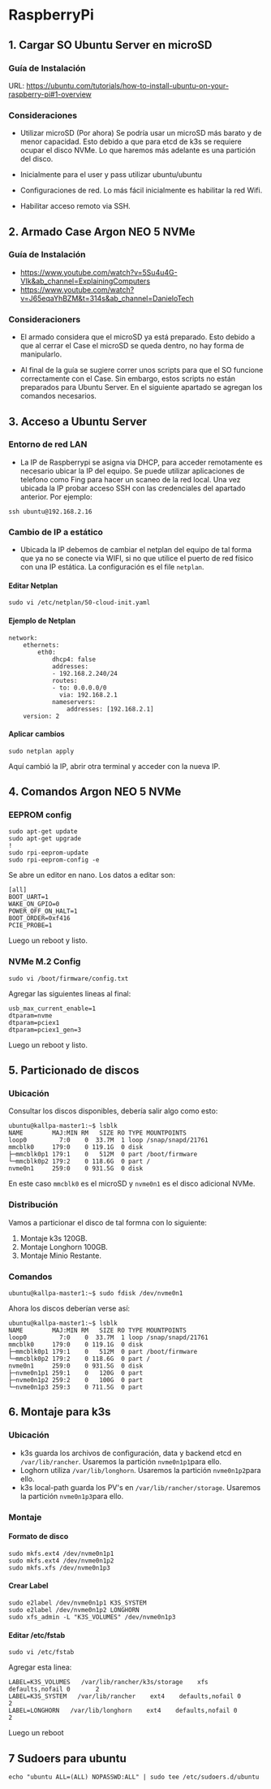 # RaspberryPi


## 1. Cargar SO Ubuntu Server en microSD

### Guía de Instalación

URL: https://ubuntu.com/tutorials/how-to-install-ubuntu-on-your-raspberry-pi#1-overview

### Consideraciones

- Utilizar microSD (Por ahora) Se podría usar un microSD más barato y de menor capacidad. Esto debido a que para etcd de k3s se requiere ocupar el disco NVMe. Lo que haremos más adelante es una partición del disco.

- Inicialmente para el user y pass utilizar ubuntu/ubuntu

- Configuraciones de red. Lo más fácil inicialmente es habilitar la red Wifi.

- Habilitar acceso remoto via SSH.

## 2. Armado Case Argon NEO 5 NVMe

### Guía de Instalación

- https://www.youtube.com/watch?v=5Su4u4G-VIk&ab_channel=ExplainingComputers
- https://www.youtube.com/watch?v=J65eqaYhBZM&t=314s&ab_channel=DanieloTech

### Consideracioners

- El armado considera que el microSD ya está preparado. Esto debido a que al cerrar el Case el microSD se queda dentro, no hay forma de manipularlo.

- Al final de la guía se sugiere correr unos scripts para que el SO funcione correctamente con el Case. Sin embargo, estos scripts no están preparados para Ubuntu Server. En el siguiente apartado se agregan los comandos necesarios.

## 3. Acceso a Ubuntu Server

### Entorno de red LAN

- La IP de Raspberrypi se asigna via DHCP, para acceder remotamente es necesario ubicar la IP del equipo. Se puede utilizar aplicaciones de telefono como Fing para hacer un scaneo de la red local. Una vez ubicada la IP probar acceso SSH con las credenciales del apartado anterior. Por ejemplo:

```
ssh ubuntu@192.168.2.16
```

### Cambio de IP a estático

- Ubicada la IP debemos de cambiar el netplan del equipo de tal forma que ya no se conecte via WIFI, si no que utilice el puerto de red físico con una IP estática. La configuración es el file `netplan`.

#### Editar Netplan
```
sudo vi /etc/netplan/50-cloud-init.yaml
```

#### Ejemplo de Netplan
```
network:
    ethernets:
        eth0:
            dhcp4: false
            addresses:
            - 192.168.2.240/24
            routes:
            - to: 0.0.0.0/0
              via: 192.168.2.1
            nameservers:
                addresses: [192.168.2.1]
    version: 2
```

#### Aplicar cambios
```
sudo netplan apply
```
Aquí cambió la IP, abrir otra terminal y acceder con la nueva IP.


## 4. Comandos Argon NEO 5 NVMe

### EEPROM config

```
sudo apt-get update
sudo apt-get upgrade
!
sudo rpi-eeprom-update
sudo rpi-eeprom-config -e
```
Se abre un editor en nano. Los datos a editar son:
```
[all]
BOOT_UART=1
WAKE_ON_GPIO=0
POWER_OFF_ON_HALT=1
BOOT_ORDER=0xf416
PCIE_PROBE=1
```
Luego un reboot y listo.

### NVMe M.2 Config

```
sudo vi /boot/firmware/config.txt
```
Agregar las siguientes lineas al final:
```
usb_max_current_enable=1
dtparam=nvme
dtparam=pciex1
dtparam=pciex1_gen=3
```
Luego un reboot y listo.

## 5. Particionado de discos

### Ubicación

Consultar los discos disponibles, debería salir algo como esto:

```
ubuntu@kallpa-master1:~$ lsblk
NAME        MAJ:MIN RM   SIZE RO TYPE MOUNTPOINTS
loop0         7:0    0  33.7M  1 loop /snap/snapd/21761
mmcblk0     179:0    0 119.1G  0 disk 
├─mmcblk0p1 179:1    0   512M  0 part /boot/firmware
└─mmcblk0p2 179:2    0 118.6G  0 part /
nvme0n1     259:0    0 931.5G  0 disk
```
En este caso `mmcblk0` es el microSD y `nvme0n1` es el disco adicional NVMe.

### Distribución

Vamos a particionar el disco de tal formna con lo siguiente:

1. Montaje k3s 120GB.
2. Montaje Longhorn 100GB.
2. Montaje Minio Restante.

### Comandos

```
ubuntu@kallpa-master1:~$ sudo fdisk /dev/nvme0n1

```
Ahora los discos deberían verse así:

```
ubuntu@kallpa-master1:~$ lsblk
NAME        MAJ:MIN RM   SIZE RO TYPE MOUNTPOINTS
loop0         7:0    0  33.7M  1 loop /snap/snapd/21761
mmcblk0     179:0    0 119.1G  0 disk 
├─mmcblk0p1 179:1    0   512M  0 part /boot/firmware
└─mmcblk0p2 179:2    0 118.6G  0 part /
nvme0n1     259:0    0 931.5G  0 disk 
├─nvme0n1p1 259:1    0   120G  0 part 
├─nvme0n1p2 259:2    0   100G  0 part 
└─nvme0n1p3 259:3    0 711.5G  0 part 

```
## 6. Montaje para k3s

### Ubicación

- k3s guarda los archivos de configuración, data y backend etcd en `/var/lib/rancher`. Usaremos la partición `nvme0n1p1`para ello.
- Loghorn utiliza `/var/lib/longhorn`. Usaremos la partición `nvme0n1p2`para ello.
- k3s local-path guarda los PV's en `/var/lib/rancher/storage`. Usaremos la partición `nvme0n1p3`para ello.

### Montaje

#### Formato de disco

```
sudo mkfs.ext4 /dev/nvme0n1p1
sudo mkfs.ext4 /dev/nvme0n1p2
sudo mkfs.xfs /dev/nvme0n1p3
```

#### Crear Label

```
sudo e2label /dev/nvme0n1p1 K3S_SYSTEM
sudo e2label /dev/nvme0n1p2 LONGHORN
sudo xfs_admin -L "K3S_VOLUMES" /dev/nvme0n1p3
```

#### Editar /etc/fstab

```
sudo vi /etc/fstab
```

Agregar esta linea:

```
LABEL=K3S_VOLUMES   /var/lib/rancher/k3s/storage    xfs    defaults,nofail 0       2
LABEL=K3S_SYSTEM   /var/lib/rancher    ext4    defaults,nofail 0       2
LABEL=LONGHORN   /var/lib/longhorn    ext4    defaults,nofail 0       2
```

Luego un reboot

## 7 Sudoers para ubuntu

```
echo "ubuntu ALL=(ALL) NOPASSWD:ALL" | sudo tee /etc/sudoers.d/ubuntu
```